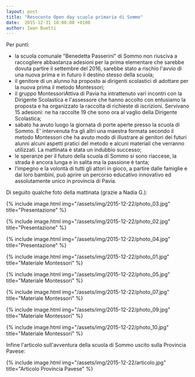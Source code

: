 ```yaml
---
layout: post
title: "Resoconto Open day scuola primaria di Sommo"
date:  2015-12-31 10:00:00 +0100
author: Iwan Buetti
---
```



Per punti:

- la scuola comunale "Benedetta Passerini" di Sommo non riusciva a raccogliere abbastanza adesioni per la prima elementare che sarebbe dovuta partire il settembre del 2016, sarebbe stato a rischio l'avvio di una nuova prima e in futuro il destino stesso della scuola;
- il genitore di un alunno ha proposto ai dirigenti scolastici di adottare per la nuova prima il metodo Montessori;
- il gruppo MontessoriAttiva di Pavia ha intrattenuto vari incontri con la Dirigente Scolastica e l'assessore che hanno accolto con entusiamo la proposta e ha organizzato la raccolta di richieste di iscrizioni. Servivano 15 adesioni: ne ha raccolte 19 che sono ora al vaglio della Dirigente Scolastica;
- sabato ha avuto luogo la giornata di porte aperte presso la scuola di Sommo. E' intervenuta fra gli altri una maestra formata secondo il metodo Montessori che ha avuto modo di illustrare ai genitori dei futuri alunni alcuni aspetti pratici del metodo e alcuni materiali che verranno utilizzati. La mattinata è stata un indubbio successo;
- le speranze per il futuro della scuola di Sommo si sono riaccese, la strada è ancora lunga e in salita ma la passione è tanta;
- l’impegno e la volontà di tutti gli attori in gioco, a partire dalle famiglie e dai loro bambini, può aprire un percorso educativo innovativo ed assolutamente unico in provincia di Pavia.


Di seguito qualche foto della mattinata (grazie a Nadia G.):

{% include image.html img="/assets/img/2015-12-22/photo_03.jpg" title="Presentazione" %}

{% include image.html img="/assets/img/2015-12-22/photo_02.jpg" title="Presentazione" %}

{% include image.html img="/assets/img/2015-12-22/photo_04.jpg" title="Presentazione" %}

{% include image.html img="/assets/img/2015-12-22/photo_01.jpg" title="Materiale Montessori" %}

{% include image.html img="/assets/img/2015-12-22/photo_05.jpg" title="Materiale Montessori" %}

{% include image.html img="/assets/img/2015-12-22/photo_07.jpg" title="Materiale Montessori" %}

{% include image.html img="/assets/img/2015-12-22/photo_09.jpg" title="Materiale Montessori" %}

{% include image.html img="/assets/img/2015-12-22/photo_10.jpg" title="Materiale Montessori" %}




Infine l'articolo sull'avventura della scuola di Sommo uscito sulla Provincia Pavese:

{% include image.html img="/assets/img/2015-12-22/articolo.jpg" title="Articolo Provincia Pavese" %}
